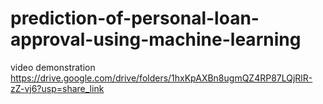 # prediction-of-personal-loan-approval-using-machine-learning
video demonstration  https://drive.google.com/drive/folders/1hxKpAXBn8ugmQZ4RP87LQjRlR-zZ-vj6?usp=share_link
